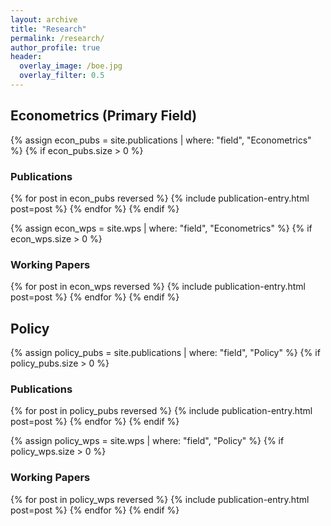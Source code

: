```yaml
---
layout: archive
title: "Research"
permalink: /research/
author_profile: true
header:
  overlay_image: /boe.jpg
  overlay_filter: 0.5
---
```


## Econometrics (Primary Field)

{% assign econ_pubs = site.publications | where: "field", "Econometrics" %}
{% if econ_pubs.size > 0 %}
### Publications
{% for post in econ_pubs reversed %}
  {% include publication-entry.html post=post %}
{% endfor %}
{% endif %}

{% assign econ_wps = site.wps | where: "field", "Econometrics" %}
{% if econ_wps.size > 0 %}
### Working Papers
{% for post in econ_wps reversed %}
  {% include publication-entry.html post=post %}
{% endfor %}
{% endif %}


## Policy

{% assign policy_pubs = site.publications | where: "field", "Policy" %}
{% if policy_pubs.size > 0 %}
### Publications
{% for post in policy_pubs reversed %}
  {% include publication-entry.html post=post %}
{% endfor %}
{% endif %}

{% assign policy_wps = site.wps | where: "field", "Policy" %}
{% if policy_wps.size > 0 %}
### Working Papers
{% for post in policy_wps reversed %}
  {% include publication-entry.html post=post %}
{% endfor %}
{% endif %}
